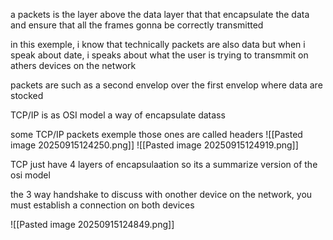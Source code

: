 a packets is the layer above the data layer that that encapsulate the data and ensure that all the frames gonna be correctly transmitted 

in this exemple, i know that technically packets are also data but when i speak about date, i speaks about what the user is trying to transmmit on athers devices on the network 

packets are such as a second envelop over the first envelop where data are stocked

TCP/IP is as OSI model a way of encapsulate datass

some TCP/IP packets exemple those ones are called headers
![[Pasted image 20250915124250.png]]
![[Pasted image 20250915124919.png]]

 TCP just have 4 layers of encapsulaation so its a summarize version of the osi model

the 3 way handshake
to discuss with onother device on the network, you must establish a connection on both devices

![[Pasted image 20250915124849.png]]

